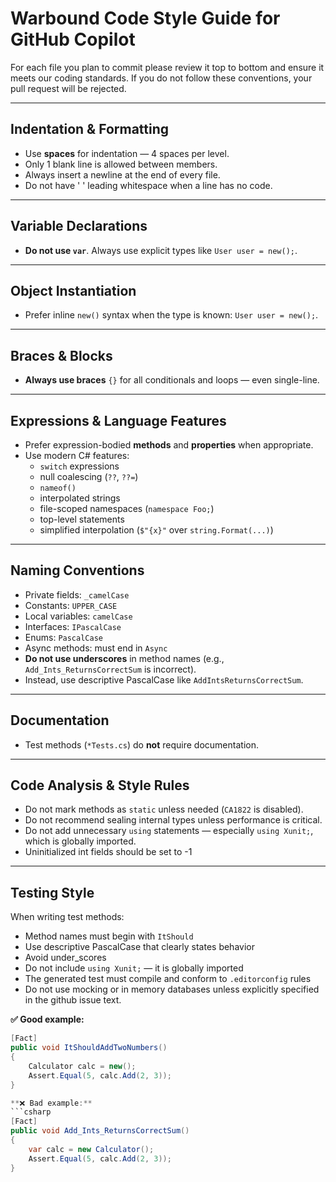 ﻿# Warbound Code Style Guide for GitHub Copilot

For each file you plan to commit please review it top to bottom and ensure it meets our coding standards.
If you do not follow these conventions, your pull request will be rejected.

---

## Indentation & Formatting
- Use **spaces** for indentation — 4 spaces per level.
- Only 1 blank line is allowed between members.
- Always insert a newline at the end of every file.
- Do not have '      ' leading whitespace when a line has no code.

---

## Variable Declarations
- **Do not use `var`**. Always use explicit types like `User user = new();`.

---

## Object Instantiation
- Prefer inline `new()` syntax when the type is known: `User user = new();`.

---

## Braces & Blocks
- **Always use braces** `{}` for all conditionals and loops — even single-line.

---

## Expressions & Language Features

- Prefer expression-bodied **methods** and **properties** when appropriate.
- Use modern C# features:
  - `switch` expressions
  - null coalescing (`??`, `??=`)
  - `nameof()`
  - interpolated strings
  - file-scoped namespaces (`namespace Foo;`)
  - top-level statements
  - simplified interpolation (`$"{x}"` over `string.Format(...)`)

---

## Naming Conventions

- Private fields: `_camelCase`
- Constants: `UPPER_CASE`
- Local variables: `camelCase`
- Interfaces: `IPascalCase`
- Enums: `PascalCase`
- Async methods: must end in `Async`
- **Do not use underscores** in method names (e.g., `Add_Ints_ReturnsCorrectSum` is incorrect).
- Instead, use descriptive PascalCase like `AddIntsReturnsCorrectSum`.

---

## Documentation

- Test methods (`*Tests.cs`) do **not** require documentation.

---

## Code Analysis & Style Rules

- Do not mark methods as `static` unless needed (`CA1822` is disabled).
- Do not recommend sealing internal types unless performance is critical.
- Do not add unnecessary `using` statements — especially `using Xunit;`, which is globally imported.
- Uninitialized int fields should be set to -1

---

## Testing Style

When writing test methods:

- Method names must begin with `ItShould`
- Use descriptive PascalCase that clearly states behavior
- Avoid under_scores
- Do not include `using Xunit;` — it is globally imported
- The generated test must compile and conform to `.editorconfig` rules
- Do not use mocking or in memory databases unless explicitly specified in the github issue text.

**✅ Good example:**

```csharp
[Fact]
public void ItShouldAddTwoNumbers()
{
    Calculator calc = new();
    Assert.Equal(5, calc.Add(2, 3));
}

**❌ Bad example:**
```csharp
[Fact]
public void Add_Ints_ReturnsCorrectSum()
{
    var calc = new Calculator();
    Assert.Equal(5, calc.Add(2, 3));
}
```